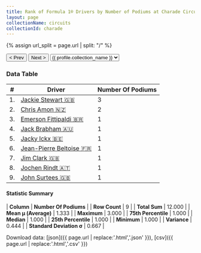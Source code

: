 ```yaml
---
title: Rank of Formula 1® Drivers by Number of Podiums at Charade Circuit
layout: page
collectionName: circuits
collectionId: charade
---
```


{% assign url_split = page.url | split: "/" %}
<div id="collection-navigation">
<button onclick="selector.options[selector.selectedIndex-1].value && (window.location = selector.options[selector.selectedIndex-1].value);">&lt; Prev</button>
<button onclick="selector.options[selector.selectedIndex+1].value && (window.location = selector.options[selector.selectedIndex+1].value);">Next &gt;</button>
<select id="selector" onchange="this.options[this.selectedIndex].value && (window.location = this.options[this.selectedIndex].value);">
  {% for collectionId in site.data[page.collectionName].refs %}
    {% if collectionId == page.collectionId %}
      {% assign selected = "selected" %}
    {% else %}
      {% assign selected = "" %}
    {% endif %}
    {% assign profile = site.data[page.collectionName][collectionId].profile %}
    <option value="/f1/{{ page.collectionName }}/{{ collectionId }}/{{ url_split[4] }}" {{ selected }}>{{ profile.collection_name }}</option>
  {% endfor %}
</select>
</div>

<canvas id="chart" width="400" height="180"></canvas>
<script>
var data = {
    "datasets": [
        {
            "backgroundColor": [
                "#9C8E8D",
                "#9C8E8D",
                "#9C8E8D",
                "#9C8E8D",
                "#9C8E8D",
                "#9C8E8D",
                "#9C8E8D",
                "#9C8E8D",
                "#9C8E8D"
            ],
            "borderColor": [
                "#1D181E",
                "#1D181E",
                "#1D181E",
                "#1D181E",
                "#1D181E",
                "#1D181E",
                "#1D181E",
                "#1D181E",
                "#1D181E"
            ],
            "borderWidth": 1,
            "data": [
                3.0,
                2.0,
                1.0,
                1.0,
                1.0,
                1.0,
                1.0,
                1.0,
                1.0
            ],
            "label": "Number Of Podiums"
        }
    ],
    "labels": [
        "Jackie Stewart",
        "Chris Amon",
        "Emerson Fittipaldi",
        "Jack Brabham",
        "Jacky Ickx",
        "Jean-Pierre Beltoise",
        "Jim Clark",
        "Jochen Rindt",
        "John Surtees"
    ]
};
var options = {
  legend: {
    display: false
  },
  scales: {
    xAxes: [{
      ticks: {
        beginAtZero: true,
        maxRotation: 180,
        display: window.innerWidth > 800
      }
    }],
    yAxes: [{
      ticks: {
        beginAtZero: true
      }
    }]
  },
  onResize: function(chart, size) {
    chart.options.scales.xAxes[0].ticks.display = size.width > 800;
  }
};
var chart = new Chart("chart", {
    data: data,
    type: 'bar',
    options: options
});
</script>



### Data Table

| # | Driver | Number Of Podiums |
|--|--|--|
| 1. | [Jackie Stewart 🇬🇧](/f1/drivers/stewart) | 3 |
| 2. | [Chris Amon 🇳🇿](/f1/drivers/amon) | 2 |
| 3. | [Emerson Fittipaldi 🇧🇷](/f1/drivers/emerson_fittipaldi) | 1 |
| 4. | [Jack Brabham 🇦🇺](/f1/drivers/jack_brabham) | 1 |
| 5. | [Jacky Ickx 🇧🇪](/f1/drivers/ickx) | 1 |
| 6. | [Jean-Pierre Beltoise 🇫🇷](/f1/drivers/beltoise) | 1 |
| 7. | [Jim Clark 🇬🇧](/f1/drivers/clark) | 1 |
| 8. | [Jochen Rindt 🇦🇹](/f1/drivers/rindt) | 1 |
| 9. | [John Surtees 🇬🇧](/f1/drivers/surtees) | 1 |

#### Statistic Summary

| **Column** | **Number Of Podiums** |
| **Row Count** | 9 |
| **Total Sum** | 12.000 |
| **Mean μ (Average)** | 1.333 |
| **Maximum** | 3.000 |
| **75th Percentile** | 1.000 |
| **Median** | 1.000 |
| **25th Percentile** | 1.000 |
| **Minimum** | 1.000 |
| **Variance** | 0.444 |
| **Standard Deviation σ** | 0.667 |

Download data: [json]({{ page.url | replace:'.html','.json' }}), [csv]({{ page.url | replace:'.html','.csv' }})
